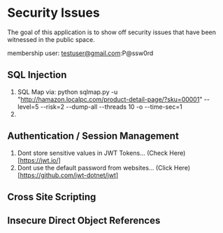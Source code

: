 # Security Issues

The goal of this application is to show off security issues that have been witnessed in the public space.


membership user: testuser@gmail.com:P@ssw0rd

## SQL Injection
1. SQL Map via: python sqlmap.py -u "http://hamazon.localpc.com/product-detail-page/?sku=00001" --level=5 --risk=2 --dump-all --threads 10 -o --time-sec=1
2. 

## Authentication / Session Management
1. Dont store sensitive values in JWT Tokens... (Check Here)[https://jwt.io/]
2. Dont use the default password from websites... (Click Here)[https://github.com/jwt-dotnet/jwt]

## Cross Site Scripting

## Insecure Direct Object References